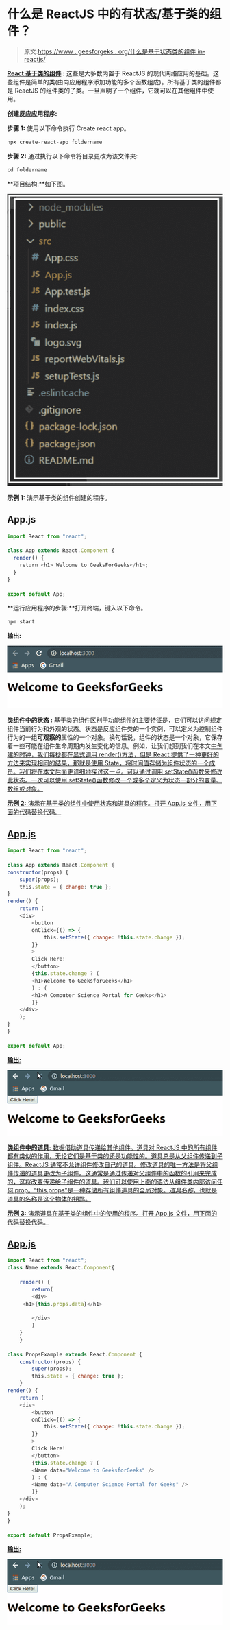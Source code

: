 # 什么是 ReactJS 中的有状态/基于类的组件？

> 原文:[https://www . geesforgeks . org/什么是基于状态类的组件 in-reactjs/](https://www.geeksforgeeks.org/what-is-stateful-class-based-component-in-reactjs/)

**[React 基于类的组件](https://www.geeksforgeeks.org/reactjs-class-based-components/) :** 这些是大多数内置于 ReactJS 的现代网络应用的基础。这些组件是简单的类(由向应用程序添加功能的多个函数组成)。所有基于类的组件都是 ReactJS 的组件类的子类。一旦声明了一个组件，它就可以在其他组件中使用。

**创建反应应用程序:**

**步骤 1:** 使用以下命令执行 Create react app。

```jsx
npx create-react-app foldername
```

**步骤 2:** 通过执行以下命令将目录更改为该文件夹:

```jsx
cd foldername
```

**项目结构:**如下图。

![Folder Structure](img/c768acd07da8220099b7a2f1870a24aa.png)

**示例 1:** 演示基于类的组件创建的程序。

## App.js

```jsx
import React from "react";

class App extends React.Component {
  render() {
    return <h1> Welcome to GeeksForGeeks</h1>;
  }
}

export default App;
```

**运行应用程序的步骤:**打开终端，键入以下命令。

```jsx
npm start
```

**输出:**

![Output](img/20d7aefe48ec92bd4bcda3bdd0fc4dfe.png)

**[类组件中的状态](https://www.geeksforgeeks.org/reactjs-state-react/) :** 基于类的组件区别于功能组件的主要特征是，它们可以访问规定组件当前行为和外观的状态。状态是反应组件类的一个实例，可以定义为控制组件行为的一组**可观察的**属性的一个对象。换句话说，组件的状态是一个对象，它保存着一些可能在组件生命周期内发生变化的信息。例如，让我们想到我们在本文[](https://www.geeksforgeeks.org/reactjs-rendering-elements/)<u>中创建的时钟，我们每秒都在显式调用 render()方法，但是 React 提供了一种更好的方法来实现相同的结果，那就是使用 State，将时间值存储为组件状态的一个成员。我们将在本文后面更详细地探讨这一点。可以通过调用 setState()函数来修改此状态。一次可以使用 setState()函数修改一个或多个定义为状态一部分的变量、数组或对象。</u>

<u>**示例 2:** 演示在基于类的组件中使用状态和道具的程序。打开 App.js 文件，用下面的代码替换代码。</u>

## <u>App.js</u>

```jsx
import React from "react";

class App extends React.Component {
constructor(props) {
    super(props);
    this.state = { change: true };
}
render() {
    return (
    <div>
        <button
        onClick={() => {
            this.setState({ change: !this.state.change });
        }}
        >
        Click Here!
        </button>
        {this.state.change ? (
        <h1>Welcome to GeeksforGeeks</h1>
        ) : (
        <h1>A Computer Science Portal for Geeks</h1>
        )}
    </div>
    );
}
}

export default App;
```

<u>**输出:**</u>

<u>![Output](img/c9560a84075dc7c388a3e0da108918a3.png)</u>

<u>**[类组件中的道具:](https://www.geeksforgeeks.org/reactjs-props-set-1/)** 数据借助道具传递给其他组件。道具对 ReactJS 中的所有组件都有类似的作用，无论它们是基于类的还是功能性的。道具总是从父组件传递到子组件。ReactJS 通常不允许组件修改自己的道具。修改道具的唯一方法是将父组件传递的道具更改为子组件。这通常是通过传递对父组件中的函数的引用来完成的，这将改变传递给子组件的道具。我们可以使用上面的语法从组件类内部访问任何 prop。“this.props”是一种存储所有组件道具的全局对象。*道具名称*，也就是道具的名称是这个物体的钥匙。</u>

<u>**示例 3:** 演示道具在基于类的组件中的使用的程序。打开 App.js 文件，用下面的代码替换代码。</u>

## <u>App.js</u>

```jsx
import React from "react";
class Name extends React.Component{

    render() {
        return(
        <div>
     <h1>{this.props.data}</h1>

        </div>
        )
    }
    }

class PropsExample extends React.Component {
    constructor(props) {
        super(props);
        this.state = { change: true };
    }
render() {
    return (
    <div>
        <button
        onClick={() => {
            this.setState({ change: !this.state.change });
        }}
        >
        Click Here!
        </button>
        {this.state.change ? (
        <Name data="Welcome to GeeksforGeeks" />
        ) : (
        <Name data="A Computer Science Portal for Geeks" />
        )}
    </div>
    );
}
}

export default PropsExample;
```

<u>**输出:**</u>

<u>![Output](img/c9560a84075dc7c388a3e0da108918a3.png)</u>
